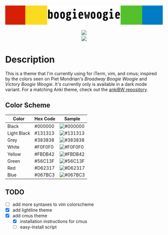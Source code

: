 ![boogiewoogie](screenshots/boogiewoogieheader.png)
<p align="center">
<img src="https://img.shields.io/github/last-commit/capaldo/boogiewoogie.svg?color=Black&label=Last%20Updated&style=for-the-badge"></img>
<br>
<img src="https://img.shields.io/github/issues/capaldo/boogiewoogie.svg?style=for-the-badge"></img>
</p>

# Description
This is a theme that I'm currently using for iTerm, vim, and cmus; inspired by the colors seen on Piet Mondrian's *Broadway Boogie Woogie* and *Victory Boogie Woogie*. It's currently only is available in a dark mode variant. For a matching Anki theme, check out the [ankiBW repository](https://github.com/capaldo/ankiBW).

## Color Scheme 


    
| Color        | Hex Code |                         Sample                         |
| ------------ | -------- |--------------------------------------------------------|
| Black        | #000000  |![#000000](https://placehold.it/20/000000/000000?text=+)|
| Light Black  | #131313  |![#131313](https://placehold.it/20/131313/000000?text=+)|
| Grey         | #383838  |![#383838](https://placehold.it/20/383838/000000?text=+)|
| White        | #F0F0F0  |![#F0F0F0](https://placehold.it/20/F0F0F0/000000?text=+)|
| Yellow       | #FBDB42  |![#FBDB42](https://placehold.it/20/FBDB42/000000?text=+)|
| Green        | #56C13F  |![#56C13F](https://placehold.it/20/56C13F/000000?text=+)|
| Red          | #D62317  |![#D62317](https://placehold.it/20/D62317/000000?text=+)|
| Blue         | #067BC3  |![#067BC3](https://placehold.it/20/067BC3/000000?text=+)|

</p>

## TODO
- [ ] add more syntaxes to vim colorscheme
- [x] add lightline theme
- [x] add cmus theme
    - [x] installation instructions for cmus
    - [ ] easy-install script

